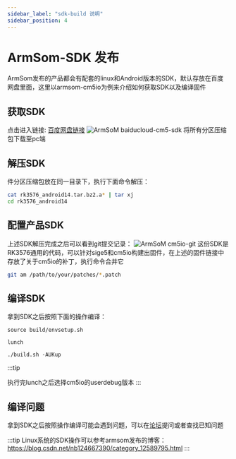 ```yaml
---
sidebar_label: "sdk-build 说明"
sidebar_position: 4
---
```


# ArmSom-SDK 发布
ArmSom发布的产品都会有配套的linux和Android版本的SDK，默认存放在百度网盘里面，这里以armsom-cm5io为例来介绍如何获取SDK以及编译固件

## 获取SDK
点击进入链接: [百度网盘链接](https://pan.baidu.com/s/14qfAZM3QqgJPuFVjKRSBUw?pwd=arms )
![ArmSoM baiducloud-cm5-sdk](/img/general-tutorial/baiducloud-cm5-sdk.png)
将所有分区压缩包下载至pc端

## 解压SDK
件分区压缩包放在同一目录下，执行下面命令解压：
```bash
cat rk3576_android14.tar.bz2.a* | tar xj
cd rk3576_android14
```

## 配置产品SDK
上述SDK解压完成之后可以看到git提交记录：
![ArmSoM cm5io-git](/img/general-tutorial/cm5io-git.png)
这份SDK是RK3576通用的代码，可以针对sige5和cm5io构建出固件，在上述的固件链接中存放了关于cm5io的补丁，执行命令合并它
```bash
git am /path/to/your/patches/*.patch
```

## 编译SDK
拿到SDK之后按照下面的操作编译：

```
source build/envsetup.sh

lunch

./build.sh -AUKup
```

:::tip 

执行完lunch之后选择cm5io的userdebug版本
:::


## 编译问题
拿到SDK之后按照操作编译可能会遇到问题，可以在[论坛](https://forum.armsom.org/tag/sdk )提问或者查找已知问题


:::tip 
Linux系统的SDK操作可以参考armsom发布的博客：
https://blog.csdn.net/nb124667390/category_12589795.html
:::
